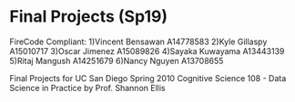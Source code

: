 # Final Projects (Sp19)

FireCode Compliant:
1)Vincent Bensawan A14778583
2)Kyle Gillaspy A15010717
3)Oscar Jimenez A15089826
4)Sayaka Kuwayama A13443139
5)Ritaj Mangush A14251679
6)Nancy Nguyen A13708655

Final Projects for UC San Diego Spring 2010 Cognitive Science 108 - Data Science in Practice by Prof. Shannon Ellis
